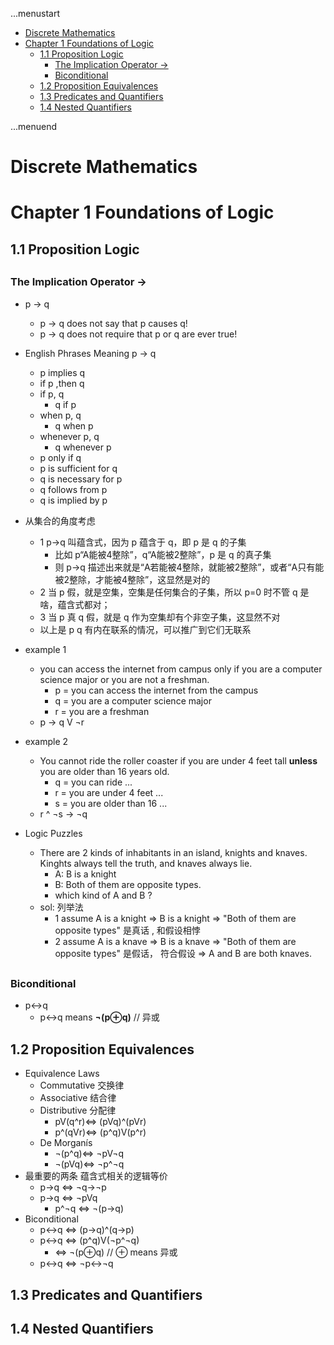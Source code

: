 ...menustart

 - [Discrete Mathematics](#d2bcb78d5ac194c66f434e9fbcb3565e)
 - [Chapter 1 Foundations of Logic](#1528d69d906941f195dbd4052b705454)
     - [1.1 Proposition Logic](#57af49f5272c485d0fbc802a05d36c22)
         - [The Implication Operator →](#8e71db7c81436b5c108940a9a5712cb2)
         - [Biconditional](#cba739368677d1686f6fbbfc3ef64e88)
     - [1.2 Proposition Equivalences](#aa8d3b3a207fde866ac608d5c61a3f3f)
     - [1.3 Predicates and Quantifiers](#964abe8e7ce3c7be1d9658b6dd67544f)
     - [1.4 Nested Quantifiers](#a38483049b36c18171570ccafddb3158)

...menuend


<h2 id="d2bcb78d5ac194c66f434e9fbcb3565e"></h2>

# Discrete Mathematics

<h2 id="1528d69d906941f195dbd4052b705454"></h2>

# Chapter 1 Foundations of Logic

<h2 id="57af49f5272c485d0fbc802a05d36c22"></h2>

## 1.1 Proposition Logic

<h2 id="8e71db7c81436b5c108940a9a5712cb2"></h2>

### The Implication Operator →

 - p → q
    - p → q does not say that p causes q!
    - p → q does not require that p or q are ever true! 
 - English Phrases Meaning  p → q   
    - p implies q
    - if p ,then q
    - if p, q  
        - q if p
    - when p, q
        - q when p
    - whenever p, q
        - q whenever p
    - p only if q 
    - p is sufficient for q 
    - q is necessary for p
    - q follows from p
    - q is implied by p
 - 从集合的角度考虑
    - 1 p→q 叫蕴含式，因为 p 蕴含于 q，即 p 是 q 的子集 
        - 比如 p“A能被4整除”，q“A能被2整除”，p 是 q 的真子集
        - 则 p->q 描述出来就是“A若能被4整除，就能被2整除”，或者“A只有能被2整除，才能被4整除”，这显然是对的
    - 2 当 p 假，就是空集，空集是任何集合的子集，所以 p=0 时不管 q 是啥，蕴含式都对；
    - 3 当 p 真 q 假，就是 q 作为空集却有个非空子集，这显然不对
    - 以上是 p q 有内在联系的情况，可以推广到它们无联系
 - example 1
    - you can access the internet from campus only if you are a computer science major or you are not a freshman.
        - p = you can access the internet from the campus
        - q = you are a computer science major
        - r = you are a freshman
    - p → q V ¬r
 - example 2
    - You cannot ride the roller coaster if you are under 4 feet tall **unless** you are older than 16 years old.
        - q = you can ride ...
        - r = you are under 4 feet ...
        - s = you are older than 16 ...
     - r ^ ¬s → ¬q

 - Logic Puzzles
    - There are 2 kinds of inhabitants in an island, knights and knaves. Kinghts always tell the truth, and knaves always lie.
        - A: B is a knight
        - B: Both of them are opposite types.
        - which kind of A and B ?
    - sol: 列举法
        - 1 assume A is a knight  => B is a knight => "Both of them are opposite types" 是真话 , 和假设相悖
        - 2 assume A is a knave => B is a knave => "Both of them are opposite types" 是假话，  符合假设 => A and B are both knaves.

<h2 id="cba739368677d1686f6fbbfc3ef64e88"></h2>

### Biconditional

 - p<->q
    - p<->q means **¬(p⊕q)**    // 异或




<h2 id="aa8d3b3a207fde866ac608d5c61a3f3f"></h2>

## 1.2 Proposition Equivalences

 - Equivalence Laws
    - Commutative 交换律
    - Associative 结合律
    - Distributive 分配律
        - pV(q^r)⇔ (pVq)^(pVr)
        - p^(qVr)⇔ (p^q)V(p^r)
    - De Morganís
        - ¬(p^q)⇔ ¬pV¬q
        - ¬(pVq)⇔ ¬p^¬q
 - 最重要的两条 蕴含式相关的逻辑等价
    - p->q ⇔ ¬q->¬p
    - p->q ⇔ ¬pVq
        - p^¬q ⇔ ¬(p->q) 
 - Biconditional
    - p<->q ⇔ (p->q)^(q->p)
    - p<->q ⇔ (p^q)V(¬p^¬q)
        - ⇔ ¬(p⊕q)  // ⊕ means 异或
    - p<->q ⇔ ¬p<->¬q

    


<h2 id="964abe8e7ce3c7be1d9658b6dd67544f"></h2>

## 1.3 Predicates and Quantifiers

<h2 id="a38483049b36c18171570ccafddb3158"></h2>

## 1.4 Nested Quantifiers

